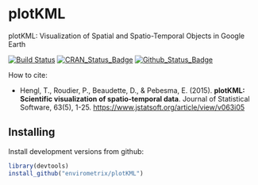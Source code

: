 # plotKML
plotKML: Visualization of Spatial and Spatio-Temporal Objects in Google Earth

[![Build Status](https://travis-ci.org/Envirometrix/plotKML.svg?branch=master)](https://travis-ci.org/Envirometrix/plotKML)
[![CRAN_Status_Badge](http://www.r-pkg.org/badges/version/plotKML)](https://cran.r-project.org/package=plotKML)
[![Github_Status_Badge](https://img.shields.io/badge/Github-0.0--3-blue.svg)](https://github.com/Envirometrix/plotKML)

How to cite:

- Hengl, T., Roudier, P., Beaudette, D., & Pebesma, E. (2015). **plotKML: Scientific visualization of spatio-temporal data**. Journal of Statistical Software, 63(5), 1-25. https://www.jstatsoft.org/article/view/v063i05

## Installing

Install development versions from github:

```r
library(devtools)
install_github("envirometrix/plotKML")
```

